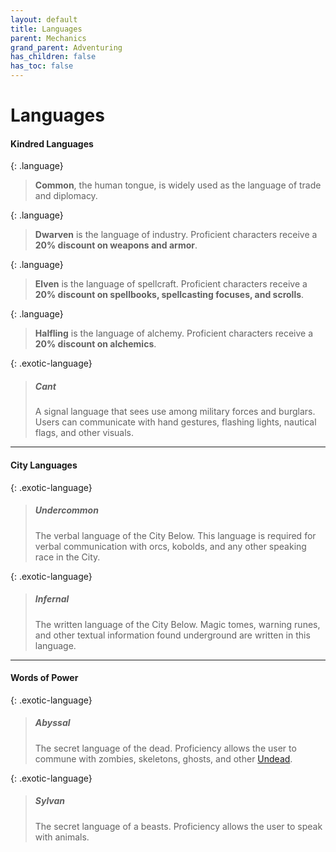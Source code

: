 ```yaml
---
layout: default
title: Languages
parent: Mechanics
grand_parent: Adventuring
has_children: false
has_toc: false
---
```


# Languages

#### Kindred Languages

{: .language}
> **Common**, the human tongue, is widely used as the language of trade and diplomacy. 

{: .language}
> **Dwarven** is the language of industry. Proficient characters receive a **20% discount on weapons and armor**.

{: .language}
> **Elven** is the language of spellcraft. Proficient characters receive a **20% discount on spellbooks, spellcasting focuses, and scrolls**.

{: .language}
> **Halfling** is the language of alchemy. Proficient characters receive a **20% discount on alchemics**.

{: .exotic-language}
> ##### Cant
> 
> A signal language that sees use among military forces and burglars. Users can communicate with hand gestures, flashing lights, nautical flags, and other visuals. 

---

#### City Languages

{: .exotic-language}
> ##### Undercommon
> 
> The verbal language of the City Below. This language is required for verbal communication with orcs, kobolds, and any other speaking race in the City.

{: .exotic-language}
> ##### Infernal
> 
> The written language of the City Below. Magic tomes, warning runes, and other textual information found underground are written in this language.

---

#### Words of Power

{: .exotic-language}
> ##### Abyssal
> 
> The secret language of the dead. Proficiency allows the user to commune with zombies, skeletons, ghosts, and other [Undead](../../more/the_city_below/undead). 

{: .exotic-language}
> ##### Sylvan
> 
> The secret language of a beasts. Proficiency allows the user to speak with animals. 
